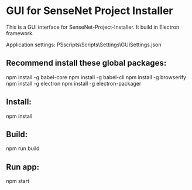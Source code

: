 # GUI for SenseNet Project Installer

This is a GUI interface for SenseNet-Project-Installer. It build in Electron framework.

Application settings: PSscripts\Scripts\Settings\GUISettings.json

## Recommend install these global packages:
npm install -g babel-core
npm install -g babel-cli
npm install -g browserify
npm install -g electron
npm install -g electron-packager

## Install:
npm install

## Build:
npm run build

## Run app:
npm start